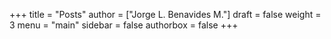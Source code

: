 +++
title = "Posts"
author = ["Jorge L. Benavides M."]
draft = false
weight = 3
menu = "main"
sidebar = false
authorbox = false
+++
